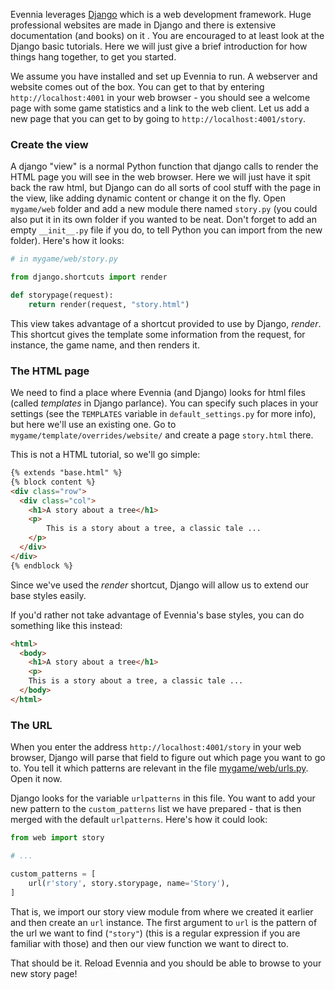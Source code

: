 
Evennia leverages [Django](https://docs.djangoproject.com) which is a web development framework.
Huge professional websites are made in Django and there is extensive documentation (and books) on it
. You are encouraged to at least look at the Django basic tutorials. Here we will just give a brief
introduction for how things hang together, to get you started. 

We assume you have installed and set up Evennia to run. A webserver and website comes out of the
box. You can get to that by entering `http://localhost:4001` in your web browser - you should see a
welcome page with some game statistics and a link to the web client. Let us add a new page that you
can get to by going to `http://localhost:4001/story`.

### Create the view

A django "view" is a normal Python function that django calls to render the HTML page you will see
in the web browser. Here we will just have it spit back the raw html, but Django can do all sorts of
cool stuff with the page in the view, like adding dynamic content or change it on the fly. Open
`mygame/web` folder and add a new module there named `story.py` (you could also put it in its own
folder if you wanted to be neat. Don't forget to add an empty `__init__.py` file if you do, to tell
Python you can import from the new folder). Here's how it looks:

```python
# in mygame/web/story.py

from django.shortcuts import render

def storypage(request):
    return render(request, "story.html")
```

This view takes advantage of a shortcut provided to use by Django, _render_. This shortcut gives the
template some information from the request, for instance, the game name, and then renders it.

### The HTML page

We need to find a place where Evennia (and Django) looks for html files (called *templates* in
Django parlance). You can specify such places in your settings (see the `TEMPLATES` variable in
`default_settings.py` for more info), but here we'll use an existing one. Go to
`mygame/template/overrides/website/` and create a page `story.html` there. 

This is not a HTML tutorial, so we'll go simple:

```html
{% extends "base.html" %}
{% block content %}
<div class="row">
  <div class="col">
    <h1>A story about a tree</h1>
    <p>
        This is a story about a tree, a classic tale ...
    </p>
  </div>
</div>
{% endblock %}
```

Since we've used the _render_ shortcut, Django will allow us to extend our base styles easily.

If you'd rather not take advantage of Evennia's base styles, you can do something like this instead:

```html
<html>
  <body>
    <h1>A story about a tree</h1>
    <p>
    This is a story about a tree, a classic tale ...
  </body>
</html>
```

 
### The URL

When you enter the address `http://localhost:4001/story` in your web browser, Django will parse that
field to figure out which page you want to go to. You tell it which patterns are relevant in the
file
[mygame/web/urls.py](https://github.com/evennia/evennia/blob/master/evennia/game_template/web/urls.py).
Open it now. 

Django looks for the variable `urlpatterns` in this file. You want to add your new pattern to the
`custom_patterns` list we have prepared - that is then merged with the default `urlpatterns`. Here's
how it could look:

```python
from web import story

# ...

custom_patterns = [
    url(r'story', story.storypage, name='Story'),
]
```

That is, we import our story view module from where we created it earlier and then create an `url`
instance. The first argument to `url` is the pattern of the url we want to find (`"story"`) (this is
a regular expression if you are familiar with those) and then our view function we want to direct
to.

That should be it. Reload Evennia and you should be able to browse to your new story page!
